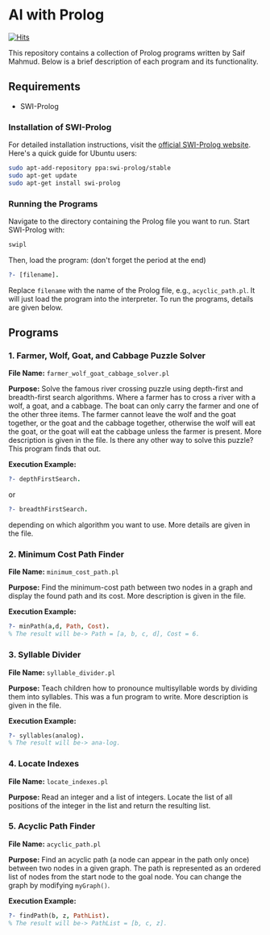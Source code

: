 # AI with Prolog

[![Hits](https://hits.sh/github.com/vmsaif/ai-with-prolog.svg?label=Visits&color=100b75)](https://hits.sh/github.com/vmsaif/ai-with-prolog/)

This repository contains a collection of Prolog programs written by Saif Mahmud. Below is a brief description of each program and its functionality.

## Requirements

- SWI-Prolog

### Installation of SWI-Prolog

For detailed installation instructions, visit the [official SWI-Prolog website](https://www.swi-prolog.org/Download.html). Here's a quick guide for Ubuntu users:

```bash
sudo apt-add-repository ppa:swi-prolog/stable
sudo apt-get update
sudo apt-get install swi-prolog
```

### Running the Programs

Navigate to the directory containing the Prolog file you want to run. Start SWI-Prolog with:

```bash
swipl
```

Then, load the program: (don't forget the period at the end)

```prolog
?- [filename].
```

Replace `filename` with the name of the Prolog file, e.g., `acyclic_path.pl`. It will just load the program into the interpreter. To run the programs, details are given below.

## Programs

### 1. Farmer, Wolf, Goat, and Cabbage Puzzle Solver

**File Name:** `farmer_wolf_goat_cabbage_solver.pl`

**Purpose:** Solve the famous river crossing puzzle using depth-first and breadth-first search algorithms. Where a farmer has to cross a river with a wolf, a goat, and a cabbage. The boat can only carry the farmer and one of the other three items. The farmer cannot leave the wolf and the goat together, or the goat and the cabbage together, otherwise the wolf will eat the goat, or the goat will eat the cabbage unless the farmer is present. More description is given in the file. Is there any other way to solve this puzzle? This program finds that out.

**Execution Example:**

```prolog
?- depthFirstSearch.
```

or 

```prolog
?- breadthFirstSearch.
```
depending on which algorithm you want to use. More details are given in the file.

### 2. Minimum Cost Path Finder

**File Name:** `minimum_cost_path.pl`

**Purpose:** Find the minimum-cost path between two nodes in a graph and display the found path and its cost. More description is given in the file.

**Execution Example:**

```prolog
?- minPath(a,d, Path, Cost).
% The result will be-> Path = [a, b, c, d], Cost = 6.
```

### 3. Syllable Divider

**File Name:** `syllable_divider.pl`

**Purpose:** Teach children how to pronounce multisyllable words by dividing them into syllables. This was a fun program to write. More description is given in the file.

**Execution Example:**

```prolog
?- syllables(analog).
% The result will be-> ana-log.
```

### 4. Locate Indexes

**File Name:** `locate_indexes.pl`

**Purpose:** Read an integer and a list of integers. Locate the list of all positions of the integer in the list and return the resulting list.

### 5. Acyclic Path Finder

**File Name:** `acyclic_path.pl`

**Purpose:** Find an acyclic path (a node can appear in the path only once) between two nodes in a given graph. The path is represented as an ordered list of nodes from the start node to the goal node. You can change the graph by modifying `myGraph()`.

**Execution Example:**

```prolog
?- findPath(b, z, PathList).
% The result will be-> PathList = [b, c, z].
```



